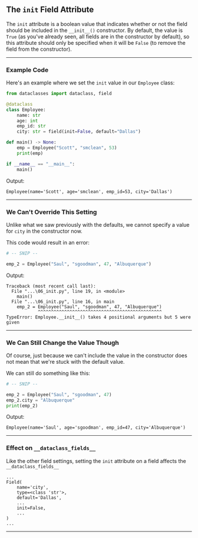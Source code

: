 ## The `init` Field Attribute

The `init` attribute is a boolean value that indicates whether or not the
field should be included in the `__init__()` constructor. By default, the
value is `True` (as you've already seen, all fields are in the constructor by 
default), so this attribute should only be specified when it will be `False` 
(to remove the field from the constructor).

---

### Example Code

Here's an example where we set the `init` value in our `Employee` class:

```python
from dataclasses import dataclass, field

@dataclass
class Employee:
    name: str
    age: int
    emp_id: str
    city: str = field(init=False, default="Dallas")

def main() -> None:
    emp = Employee("Scott", "smclean", 53)
    print(emp)

if __name__ == "__main__":
    main()
```

Output:

```
Employee(name='Scott', age='smclean', emp_id=53, city='Dallas')
```

---

### We Can't Override This Setting

Unlike what we saw previously with the defaults, we cannot specify a value
for `city` in the constructor now.

This code would result in an error:

```python
# -- SNIP --

emp_2 = Employee("Saul", "sgoodman", 47, "Albuquerque")
```

Output:

```
Traceback (most recent call last):
  File "...\06_init.py", line 19, in <module>
    main()
  File "...\06_init.py", line 16, in main
    emp_2 = Employee("Saul", "sgoodman", 47, "Albuquerque")
            ^^^^^^^^^^^^^^^^^^^^^^^^^^^^^^^^^^^^^^^^^^^^^^^
TypeError: Employee.__init__() takes 4 positional arguments but 5 were given
```

---

### We Can Still Change the Value Though

Of course, just because we can't include the value in the constructor does not mean that we're stuck with the default value.

We can still do something like this:

```python
# -- SNIP --

emp_2 = Employee("Saul", "sgoodman", 47)
emp_2.city = "Albuquerque"
print(emp_2)
```

Output:

```
Employee(name='Saul', age='sgoodman', emp_id=47, city='Albuquerque')
```

---

### Effect on `__dataclass_fields__`

Like the other field settings, setting the `init` attribute on a field 
affects the `__dataclass_fields__`

```
...
Field(
    name='city',
    type=<class 'str'>,
    default='Dallas',
    ...
    init=False,
    ...
)
...
```

---
